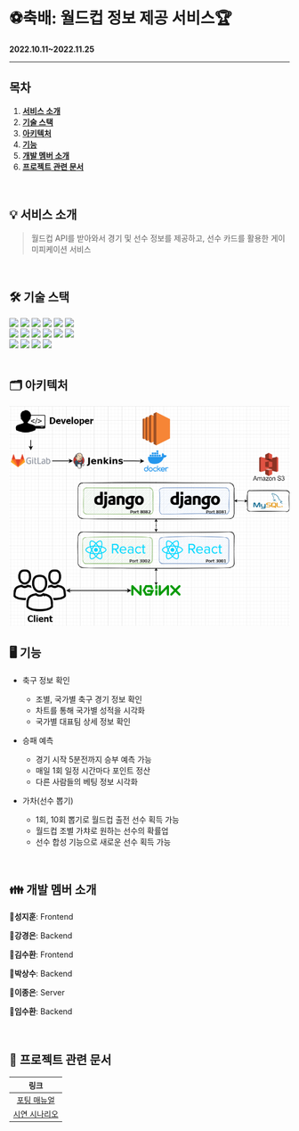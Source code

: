 # ⚽축배: 월드컵 정보 제공 서비스🏆

**2022.10.11~2022.11.25**

---

## 목차

1. [**서비스 소개**](#1)
2. [**기술 스택**](#2)
3. [**아키텍처**](#3)
4. [**기능**](#4)
5. [**개발 멤버 소개**](#5)
6. [**프로젝트 관련 문서**](#6)

<br/>

<div id="1"></div>

## 💡 서비스 소개

> 월드컵 API를 받아와서 경기 및 선수 정보를 제공하고, 선수 카드를 활용한 게이미피케이션 서비스

<br/>

<div id="2"></div>

## 🛠️ 기술 스택

<img src="https://img.shields.io/badge/javascript-F7DF1E?style=for-the-badge&logo=javascript&logoColor=black">
<img src="https://img.shields.io/badge/React-61DAFB?style=for-the-badge&logo=React&logoColor=white"/>
<img src="https://img.shields.io/badge/Node.js-339939?style=for-the-badge&logo=Node.js&logoColor=white"/>
<img src="https://img.shields.io/badge/Python-3776AB?style=for-the-badge&logo=Python&logoColor=white"/>
<img src="https://img.shields.io/badge/Django-000000?style=for-the-badge&logo=Django&logoColor=white"/>
<img src="https://img.shields.io/badge/MySQL-4479A1?style=for-the-badge&logo=MySQL&logoColor=white"/>
<br>
<img src="https://img.shields.io/badge/Amazon EC2-FF9900?style=for-the-badge&logo=Amazon EC2&logoColor=white">
<img src="https://img.shields.io/badge/Amazon S3-569A31?style=for-the-badge&logo=Amazon S3&logoColor=white">
<img src="https://img.shields.io/badge/Ubuntu-E95420?style=for-the-badge&logo=Ubuntu&logoColor=white"/>
<img src="https://img.shields.io/badge/Nginx-009639?style=for-the-badge&logo=NGINX&logoColor=white"/>
<img src="https://img.shields.io/badge/Docker-2496ED?style=for-the-badge&logo=Docker&logoColor=white">
<img src="https://img.shields.io/badge/jenkins-993333?style=for-the-badge&logo=Jenkins&logoColor=white">
<br />
<img src="https://img.shields.io/badge/Jira-0052CC?style=for-the-badge&logo=Jira&logoColor=white"/>
<img src="https://img.shields.io/badge/GitLab-FCA121?style=for-the-badge&logo=GitLab&logoColor=white"/>
<img src="https://img.shields.io/badge/Mattermost-0058CC?style=for-the-badge&logo=Mattermost&logoColor=white">
<img src="https://img.shields.io/badge/Notion-000000?style=for-the-badge&logo=Notion&logoColor=white">
<br />


<br />

<div id="3"></div>

## 🗂️ 아키텍처

![축배아키텍처](image/축배아키텍처.png)

<div id="4"></div>

## 🖥️ 기능

- 축구 정보 확인
    - 조별, 국가별 축구 경기 정보 확인
    - 차트를 통해 국가별 성적을 시각화
    - 국가별 대표팀 상세 정보 확인
- 승패 예측
    - 경기 시작 5분전까지 승부 예측 가능
    - 매일 1회 일정 시간마다 포인트 정산
    - 다른 사람들의 베팅 정보 시각화

- 가차(선수 뽑기)
    - 1회, 10회 뽑기로 월드컵 출전 선수 획득 가능
    - 월드컵 조별 가챠로 원하는 선수의 확률업
    - 선수 합성 기능으로 새로운 선수 획득 가능

<br />

<div id="5"></div>

## 👪 개발 멤버 소개

🤴**성지훈**: Frontend

👩**강경은**: Backend

👨**김수환**: Frontend

👱**박상수**: Backend

👲**이종은**: Server

👶**임수환**: Backend

<br />


<div id="6"></div>

## 📁 프로젝트 관련 문서

|                   링크                   |
|:--------------------------------------:|
|  [포팅 매뉴얼](/exec/자율PJT_서울_2반_A202_포팅매뉴얼.pdf)  |
| [시연 시나리오](/exec/자율PJT_서울_2반_A202_시연시나리오.pdf) |


